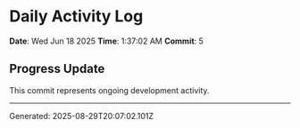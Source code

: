 # Daily Activity Log

**Date**: Wed Jun 18 2025
**Time**: 1:37:02 AM
**Commit**: 5

## Progress Update

This commit represents ongoing development activity.

---
Generated: 2025-08-29T20:07:02.101Z
